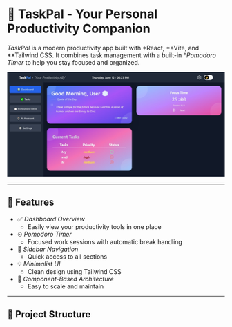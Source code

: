 # 🧠 TaskPal - Your Personal Productivity Companion

*TaskPal* is a modern productivity app built with *React, **Vite, and **Tailwind CSS. It combines task management with a built-in **Pomodoro Timer* to help you stay focused and organized.

![TaskPal UI Preview](./src/assets/ss.jpg) <!-- Replace with actual screenshot -->

---

## 🚀 Features

- ✅ *Dashboard Overview*
  - Easily view your productivity tools in one place
- ⏲ *Pomodoro Timer*
  - Focused work sessions with automatic break handling
- 🧭 *Sidebar Navigation*
  - Quick access to all sections
- 💡 *Minimalist UI*
  - Clean design using Tailwind CSS
- 🔧 *Component-Based Architecture*
  - Easy to scale and maintain

---

## 📁 Project Structure